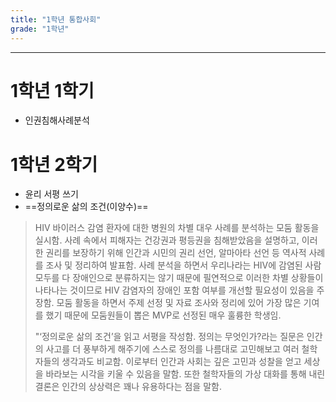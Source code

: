 ```yaml
---
title: "1학년 통합사회"
grade: "1학년"
---
```


---

# 1학년 1학기

- 인권침해사례분석

# 1학년 2학기

- 윤리 서평 쓰기
- ==정의로운 삶의 조건(이양수)==

> HIV 바이러스 감염 환자에 대한 병원의 차별 대우 사례를 분석하는 모둠 활동을 실시함. 사례 속에서 피해자는 건강권과 평등권을 침해받았음을 설명하고, 이러한 권리를 보장하기 위해 인간과 시민의 권리 선언, 알마아타 선언 등 역사적 사례를 조사 및 정리하여 발표함. 사례 분석을 하면서 우리나라는 HIV에 감염된 사람 모두를 다 장애인으로 분류하지는 않기 때문에 필연적으로 이러한 차별 상황들이 나타나는 것이므로 HIV 감염자의 장애인 포함 여부를 개선할 필요성이 있음을 주장함. 모둠 활동을 하면서 주제 선정 및 자료 조사와 정리에 있어 가장 많은 기여를 했기 때문에 모둠원들이 뽑은 MVP로 선정된 매우 훌륭한 학생임.
>
> "‘정의로운 삶의 조건’을 읽고 서평을 작성함. 정의는 무엇인가?라는 질문은 인간의 사고를 더 풍부하게 해주기에 스스로 정의를 나름대로 고민해보고 여러 철학자들의 생각과도 비교함. 이로부터 인간과 사회는 깊은 고민과 성찰을 얻고 세상을 바라보는 시각을 키울 수 있음을 말함. 또한 철학자들의 가상 대화를 통해 내린 결론은 인간의 상상력은 꽤나 유용하다는 점을 말함.
